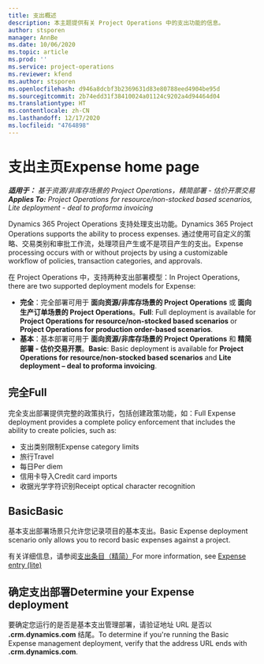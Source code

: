 ```yaml
---
title: 支出概述
description: 本主题提供有关 Project Operations 中的支出功能的信息。
author: stsporen
manager: AnnBe
ms.date: 10/06/2020
ms.topic: article
ms.prod: ''
ms.service: project-operations
ms.reviewer: kfend
ms.author: stsporen
ms.openlocfilehash: d946a8dcbf3b2369631d83e80788eed4904be95d
ms.sourcegitcommit: 2b74edd31f38410024a01124c9202a4d94464d04
ms.translationtype: HT
ms.contentlocale: zh-CN
ms.lasthandoff: 12/17/2020
ms.locfileid: "4764898"
---
```

# <a name="expense-home-page"></a><span data-ttu-id="c6a03-103">支出主页</span><span class="sxs-lookup"><span data-stu-id="c6a03-103">Expense home page</span></span>

<span data-ttu-id="c6a03-104">_**适用于：** 基于资源/非库存场景的 Project Operations，精简部署 - 估价开票交易_</span><span class="sxs-lookup"><span data-stu-id="c6a03-104">_**Applies To:** Project Operations for resource/non-stocked based scenarios, Lite deployment - deal to proforma invoicing_</span></span>


<span data-ttu-id="c6a03-105">Dynamics 365 Project Operations 支持处理支出功能。</span><span class="sxs-lookup"><span data-stu-id="c6a03-105">Dynamics 365 Project Operations supports the ability to process expenses.</span></span> <span data-ttu-id="c6a03-106">通过使用可自定义的策略、交易类别和审批工作流，处理项目产生或不是项目产生的支出。</span><span class="sxs-lookup"><span data-stu-id="c6a03-106">Expense processing occurs with or without projects by using a customizable workflow of policies, transaction categories, and approvals.</span></span>

<span data-ttu-id="c6a03-107">在 Project Operations 中，支持两种支出部署模型：</span><span class="sxs-lookup"><span data-stu-id="c6a03-107">In Project Operations, there are two supported deployment models for Expense:</span></span> 

- <span data-ttu-id="c6a03-108">**完全**：完全部署可用于 **面向资源/非库存场景的 Project Operations** 或 **面向生产订单场景的 Project Operations**。</span><span class="sxs-lookup"><span data-stu-id="c6a03-108">**Full**: Full deployment is available for **Project Operations for resource/non-stocked based scenarios** or **Project Operations for production order-based scenarios**.</span></span>
- <span data-ttu-id="c6a03-109">**基本**：基本部署可用于 **面向资源/非库存场景的 Project Operations** 和 **精简部署 - 估价交易开票**。</span><span class="sxs-lookup"><span data-stu-id="c6a03-109">**Basic**: Basic deployment is available for **Project Operations for resource/non-stocked based scenarios** and **Lite deployment – deal to proforma invoicing**.</span></span>

## <a name="full"></a><span data-ttu-id="c6a03-110">完全</span><span class="sxs-lookup"><span data-stu-id="c6a03-110">Full</span></span> 
<span data-ttu-id="c6a03-111">完全支出部署提供完整的政策执行，包括创建政策功能，如：</span><span class="sxs-lookup"><span data-stu-id="c6a03-111">Full Expense deployment provides a complete policy enforcement that includes the ability to create policies, such as:</span></span>

  - <span data-ttu-id="c6a03-112">支出类别限制</span><span class="sxs-lookup"><span data-stu-id="c6a03-112">Expense category limits</span></span>
  - <span data-ttu-id="c6a03-113">旅行</span><span class="sxs-lookup"><span data-stu-id="c6a03-113">Travel</span></span>
  - <span data-ttu-id="c6a03-114">每日</span><span class="sxs-lookup"><span data-stu-id="c6a03-114">Per diem</span></span>
  - <span data-ttu-id="c6a03-115">信用卡导入</span><span class="sxs-lookup"><span data-stu-id="c6a03-115">Credit card imports</span></span>
  - <span data-ttu-id="c6a03-116">收据光学字符识别</span><span class="sxs-lookup"><span data-stu-id="c6a03-116">Receipt optical character recognition</span></span>

## <a name="basic"></a><span data-ttu-id="c6a03-117">Basic</span><span class="sxs-lookup"><span data-stu-id="c6a03-117">Basic</span></span> 
<span data-ttu-id="c6a03-118">基本支出部署场景只允许您记录项目的基本支出。</span><span class="sxs-lookup"><span data-stu-id="c6a03-118">Basic Expense deployment scenario only allows you to record basic expenses against a project.</span></span> 

<span data-ttu-id="c6a03-119">有关详细信息，请参阅[支出条目（精简）](basic-expense.md)</span><span class="sxs-lookup"><span data-stu-id="c6a03-119">For more information, see [Expense entry (lite)](basic-expense.md)</span></span>

## <a name="determine-your-expense-deployment"></a><span data-ttu-id="c6a03-120">确定支出部署</span><span class="sxs-lookup"><span data-stu-id="c6a03-120">Determine your Expense deployment</span></span>
<span data-ttu-id="c6a03-121">要确定您运行的是否是基本支出管理部署，请验证地址 URL 是否以 **.crm.dynamics.com** 结尾。</span><span class="sxs-lookup"><span data-stu-id="c6a03-121">To determine if you're running the Basic Expense management deployment, verify that the address URL ends with **.crm.dynamics.com**.</span></span> 
